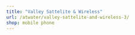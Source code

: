 ```yaml
---
title: "Valley Sattelite & Wireless"
url: /atwater/valley-sattelite-and-wireless-3/
shop: mobile phone
---
```

